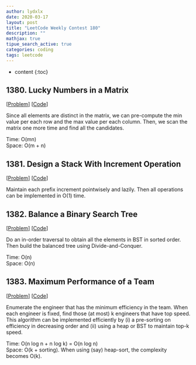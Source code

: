 ```yaml
---
author: lydxlx
date: 2020-03-17
layout: post
title: "LeetCode Weekly Contest 180"
description: ""
mathjax: true
tipue_search_active: true
categories: coding
tags: leetcode
---
```


* content
{:toc}

## 1380. Lucky Numbers in a Matrix
[[Problem](https://leetcode.com/contest/weekly-contest-180/problems/lucky-numbers-in-a-matrix/)]
[[Code](https://github.com/lydxlx1/LeetCode/blob/master/src/lucky-numbers-in-a-matrix.py)]

Since all elements are distinct in the matrix, we can pre-compute the min value per each row and the max value per each column.
Then, we scan the matrix one more time and find all the candidates.

Time: O(mn)  
Space: O(m + n)

## 1381. Design a Stack With Increment Operation
[[Problem](https://leetcode.com/contest/weekly-contest-180/problems/design-a-stack-with-increment-operation/)]
[[Code](https://github.com/lydxlx1/LeetCode/blob/master/src/design-a-stack-with-increment-operation.py)]

Maintain each prefix increment pointwisely and lazily. 
Then all operations can be implemented in O(1) time.

## 1382. Balance a Binary Search Tree
[[Problem](https://leetcode.com/contest/weekly-contest-180/problems/balance-a-binary-search-tree/)]
[[Code](https://github.com/lydxlx1/LeetCode/blob/master/src/balance-a-binary-search-tree.py)]

Do an in-order traversal to obtain all the elements in BST in sorted order.
Then build the balanced tree using Divide-and-Conquer.

Time: O(n)  
Space: O(n)

## 1383. Maximum Performance of a Team
[[Problem](https://leetcode.com/contest/weekly-contest-180/problems/maximum-performance-of-a-team/)]
[[Code](https://github.com/lydxlx1/LeetCode/blob/master/src/maximum-performance-of-a-team.py)]

Enumerate the engineer that has the minimum efficiency in the team.
When each engineer is fixed, find those (at most) k engineers that have top speed.
This algorithm can be implemented efficiently by (i) a pre-sorting on efficiency in decreasing order and (ii) using a heap or BST to maintain top-k speed.

Time: O(n log n + n log k) = O(n log n)  
Space: O(k + sorting). When using (say) heap-sort, the complexity becomes O(k).

